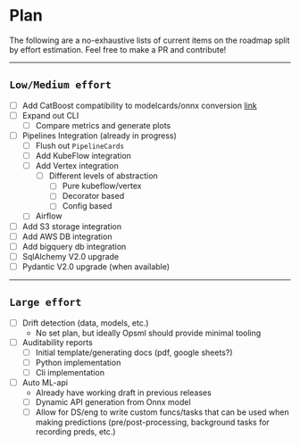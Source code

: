 # Plan

The following are a no-exhaustive lists of current items on the roadmap split by effort estimation. Feel free to make a PR and contribute!

---
## `Low/Medium effort`

- [ ] Add CatBoost compatibility to modelcards/onnx conversion [link](https://catboost.ai/en/docs/concepts/apply-onnx-ml)
- [ ] Expand out CLI
    - [ ] Compare metrics and generate plots
- [ ] Pipelines Integration (already in progress)
    - [ ] Flush out `PipelineCards`
    - [ ] Add KubeFlow integration
    - [ ] Add Vertex integration
        - [ ] Different levels of abstraction
            - [ ] Pure kubeflow/vertex
            - [ ] Decorator based
            - [ ] Config based
    - [ ] Airflow
- [ ] Add S3 storage integration
- [ ] Add AWS DB integration
- [ ] Add bigquery db integration
- [ ] SqlAlchemy V2.0 upgrade
- [ ] Pydantic V2.0 upgrade (when available)

---
## `Large effort`

- [ ] Drift detection (data, models, etc.)
    - No set plan, but ideally Opsml should provide minimal tooling
- [ ] Auditability reports
    - [ ] Initial template/generating docs (pdf, google sheets?)
    - [ ] Python implementation
    - [ ] Cli implementation
- [ ] Auto ML-api
    - Already have working draft in previous releases
    - [ ] Dynamic API generation from Onnx model
    - [ ] Allow for DS/eng to write custom funcs/tasks that can be used when making predictions (pre/post-processing, background tasks for recording preds, etc.)
